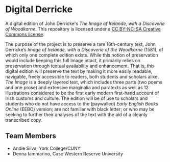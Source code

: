 # Digital Derricke
A digital edition of John Derricke's *The Image of Irelande, with a Discoverie of Woodkarne*. This repository is licensed under a [CC BY-NC-SA Creative Commons license](https://creativecommons.org/licenses/by-nc-sa/4.0/legalcode).  
  
  
The purpose of the project is to preserve a rare 16th-century text, John Derricke’s *Image of Irelande, with a Discoverie of the Woodkarne* (1581), of which only one complete edition exists. While this notion of preservation would include keeping this full Image intact, it primarily relies on preservation through textual availability and enhancement. That is, this digital edition will preserve the text by making it more easily readable, navigable, freely accessible to readers, both students and scholars alike. *The Image* is a deeply layered text, which includes three parts (two poems and one prose) and extensive marginalia and paratexts as well as 12 illustrations considered to be the first early modern first-hand account of Irish customs and culture. The edition will be of use to scholars and students who do not have access to the (paywalled) *Early English Books Online* (EEBO) version; are not familiar with black letter; or who may be seeking to further their analyses of the text with the aid of a cleanly transcribed copy.  
  
## Team Members  
* Andie Silva, York College/CUNY
* Denna Iammarino, Case Western Reserve University


